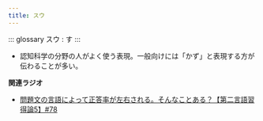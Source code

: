 ```yaml
---
title: スウ
---
```


::: glossary
スウ : す
:::

-   認知科学の分野の人がよく使う表現。一般向けには「かず」と表現する方が伝わることが多い。

**関連ラジオ**

-   [問題文の言語によって正答率が左右される。そんなことある？【第二言語習得論5】#78](https://www.youtube.com/watch?v=0nmVZ6Up__k)
